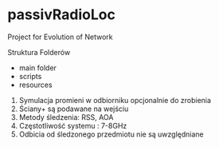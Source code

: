 # passivRadioLoc
Project for Evolution of Network

Struktura Folderów
 - main folder
 - scripts
 - resources

1. Symulacja promieni w odbiorniku opcjonalnie do zrobienia
2. Ściany+ są podawane na wejściu
3. Metody śledzenia: RSS, AOA
4. Częstotliwość systemu : 7-8GHz
5. Odbicia od śledzonego przedmiotu nie są uwzględniane


